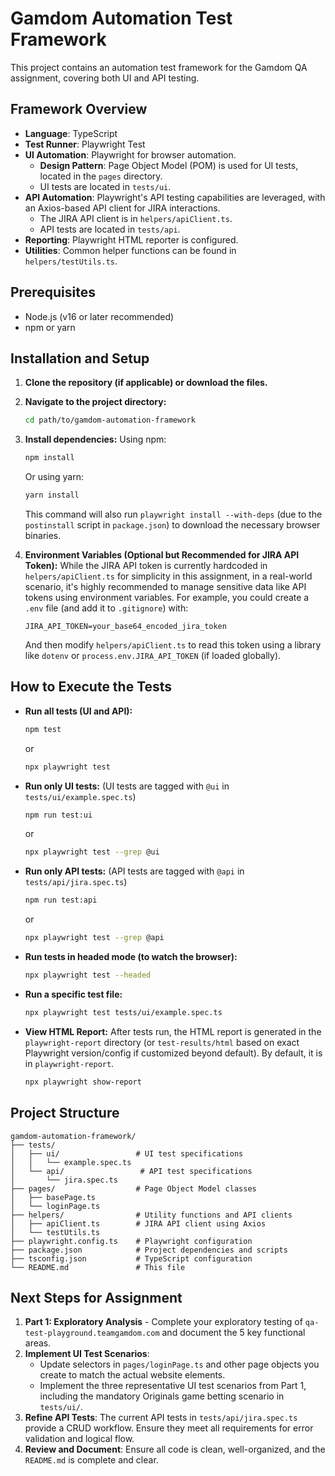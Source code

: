 # Gamdom Automation Test Framework

This project contains an automation test framework for the Gamdom QA assignment, covering both UI and API testing.

## Framework Overview

- **Language**: TypeScript
- **Test Runner**: Playwright Test
- **UI Automation**: Playwright for browser automation.
  - **Design Pattern**: Page Object Model (POM) is used for UI tests, located in the `pages` directory.
  - UI tests are located in `tests/ui`.
- **API Automation**: Playwright's API testing capabilities are leveraged, with an Axios-based API client for JIRA interactions.
  - The JIRA API client is in `helpers/apiClient.ts`.
  - API tests are located in `tests/api`.
- **Reporting**: Playwright HTML reporter is configured.
- **Utilities**: Common helper functions can be found in `helpers/testUtils.ts`.

## Prerequisites

- Node.js (v16 or later recommended)
- npm or yarn

## Installation and Setup

1.  **Clone the repository (if applicable) or download the files.**

2.  **Navigate to the project directory:**

    ```bash
    cd path/to/gamdom-automation-framework
    ```

3.  **Install dependencies:**
    Using npm:

    ```bash
    npm install
    ```

    Or using yarn:

    ```bash
    yarn install
    ```

    This command will also run `playwright install --with-deps` (due to the `postinstall` script in `package.json`) to download the necessary browser binaries.

4.  **Environment Variables (Optional but Recommended for JIRA API Token):**
    While the JIRA API token is currently hardcoded in `helpers/apiClient.ts` for simplicity in this assignment, in a real-world scenario, it's highly recommended to manage sensitive data like API tokens using environment variables.
    For example, you could create a `.env` file (and add it to `.gitignore`) with:
    ```
    JIRA_API_TOKEN=your_base64_encoded_jira_token
    ```
    And then modify `helpers/apiClient.ts` to read this token using a library like `dotenv` or `process.env.JIRA_API_TOKEN` (if loaded globally).

## How to Execute the Tests

- **Run all tests (UI and API):**

  ```bash
  npm test
  ```

  or

  ```bash
  npx playwright test
  ```

- **Run only UI tests:**
  (UI tests are tagged with `@ui` in `tests/ui/example.spec.ts`)

  ```bash
  npm run test:ui
  ```

  or

  ```bash
  npx playwright test --grep @ui
  ```

- **Run only API tests:**
  (API tests are tagged with `@api` in `tests/api/jira.spec.ts`)

  ```bash
  npm run test:api
  ```

  or

  ```bash
  npx playwright test --grep @api
  ```

- **Run tests in headed mode (to watch the browser):**

  ```bash
  npx playwright test --headed
  ```

- **Run a specific test file:**

  ```bash
  npx playwright test tests/ui/example.spec.ts
  ```

- **View HTML Report:**
  After tests run, the HTML report is generated in the `playwright-report` directory (or `test-results/html` based on exact Playwright version/config if customized beyond default). By default, it is in `playwright-report`.
  ```bash
  npx playwright show-report
  ```

## Project Structure

```
gamdom-automation-framework/
├── tests/
│   ├── ui/                 # UI test specifications
│   │   └── example.spec.ts
│   └── api/                 # API test specifications
│       └── jira.spec.ts
├── pages/                  # Page Object Model classes
│   ├── basePage.ts
│   └── loginPage.ts
├── helpers/                # Utility functions and API clients
│   ├── apiClient.ts        # JIRA API client using Axios
│   └── testUtils.ts
├── playwright.config.ts    # Playwright configuration
├── package.json            # Project dependencies and scripts
├── tsconfig.json           # TypeScript configuration
└── README.md               # This file
```

## Next Steps for Assignment

1.  **Part 1: Exploratory Analysis** - Complete your exploratory testing of `qa-test-playground.teamgamdom.com` and document the 5 key functional areas.
2.  **Implement UI Test Scenarios**:
    - Update selectors in `pages/loginPage.ts` and other page objects you create to match the actual website elements.
    - Implement the three representative UI test scenarios from Part 1, including the mandatory Originals game betting scenario in `tests/ui/`.
3.  **Refine API Tests**: The current API tests in `tests/api/jira.spec.ts` provide a CRUD workflow. Ensure they meet all requirements for error validation and logical flow.
4.  **Review and Document**: Ensure all code is clean, well-organized, and the `README.md` is complete and clear.
